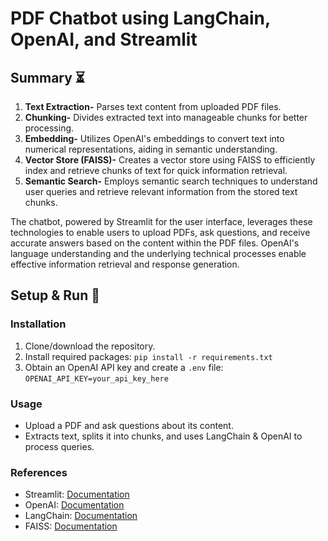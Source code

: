 # **PDF Chatbot using LangChain, OpenAI, and Streamlit**



## Summary :hourglass_flowing_sand:



1. **Text Extraction-** Parses text content from uploaded PDF files.
2. **Chunking-** Divides extracted text into manageable chunks for better processing.
3. **Embedding-** Utilizes OpenAI's embeddings to convert text into numerical representations, aiding in semantic understanding.
4. **Vector Store (FAISS)-** Creates a vector store using FAISS to efficiently index and retrieve chunks of text for quick information retrieval.
5. **Semantic Search-** Employs semantic search techniques to understand user queries and retrieve relevant information from the stored text chunks.

The chatbot, powered by Streamlit for the user interface, leverages these technologies to enable users to upload PDFs, ask questions, and receive accurate answers based on the content within the PDF files. OpenAI's language understanding and the underlying technical processes enable effective information retrieval and response generation.





## Setup & Run :wrench:

### Installation
1. Clone/download the repository.
2. Install required packages: `pip install -r requirements.txt`
3. Obtain an OpenAI API key and create a `.env` file: `OPENAI_API_KEY=your_api_key_here`

### Usage
- Upload a PDF and ask questions about its content.
- Extracts text, splits it into chunks, and uses LangChain & OpenAI to process queries.


### References
- Streamlit: [Documentation](https://docs.streamlit.io/)
- OpenAI: [Documentation](https://platform.openai.com/docs/introduction)
- LangChain: [Documentation](https://python.langchain.com/docs/get_started/introduction)
- FAISS: [Documentation](https://github.com/facebookresearch/faiss)



